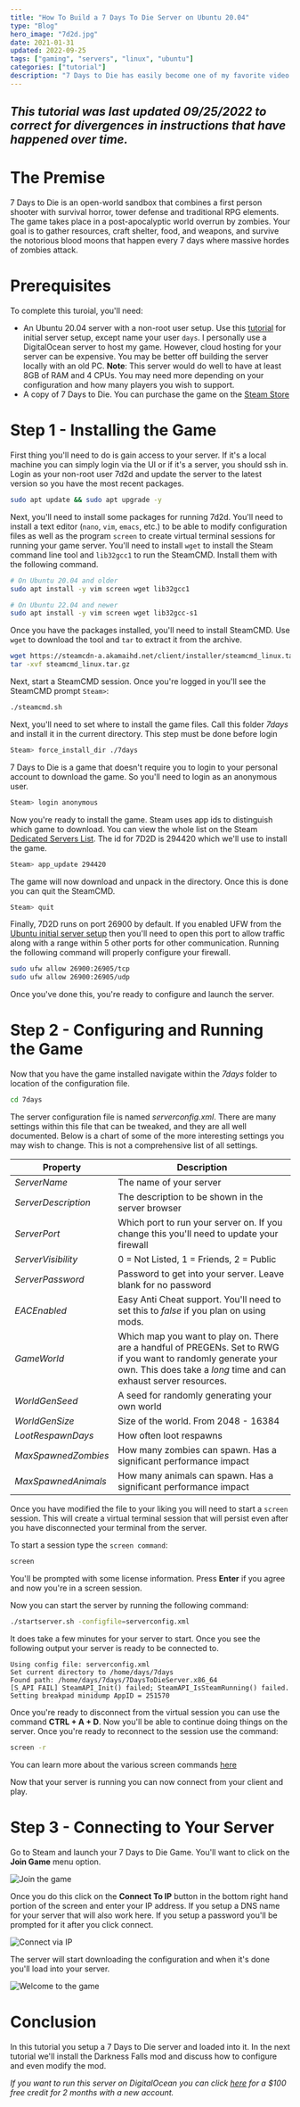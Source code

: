 ```yaml
---
title: "How To Build a 7 Days To Die Server on Ubuntu 20.04"
type: "Blog"
hero_image: "7d2d.jpg"
date: 2021-01-31
updated: 2022-09-25
tags: ["gaming", "servers", "linux", "ubuntu"]
categories: ["tutorial"]
description: "7 Days to Die has easily become one of my favorite video games. It is essentially a cross between Minecraft and Left 4 Dead and I find it absolutely thrilling. In this tutorial you'll setup a 7D2D server on Ubuntu 20.04."
---
```

_This tutorial was last updated 09/25/2022 to correct for divergences in instructions that have happened over time._
---

# The Premise
7 Days to Die  is an open-world sandbox that combines a first person shooter with survival horror, tower defense and traditional RPG elements. The game takes place in a post-apocalyptic world overrun by zombies. Your goal is to gather resources, craft shelter, food, and weapons, and survive the notorious blood moons that happen every 7 days where massive hordes of zombies attack.

# Prerequisites
To complete this turoial, you'll need:

* An Ubuntu 20.04 server with a non-root user setup. Use this [tutorial](https://www.digitalocean.com/community/tutorials/initial-server-setup-with-ubuntu-20-04) for initial server setup, except name your user `days`. I personally use a DigitalOcean server to host my game. However, cloud hosting for your server can be expensive. You may be better off building the server locally with an old PC. **Note**: This server would do well to have at least 8GB of RAM and 4 CPUs. You may need more depending on your configuration and how many players you wish to support.
* A copy of 7 Days to Die. You can purchase the game on the [Steam Store](https://store.steampowered.com/app/251570/7_Days_to_Die/)


# Step 1 - Installing the Game
First thing you'll need to do is gain access to your server. If it's a local machine you can simply login via the UI or if it's a server, you should ssh in. Login as your non-root user 7d2d and update the server to the latest version so you have the most recent packages.

```bash
sudo apt update && sudo apt upgrade -y
```

Next, you'll need to install some packages for running 7d2d. You'll need to install a text editor (`nano`, `vim`, `emacs`, etc.) to be able to modify configuration files as well as the program `screen` to create virtual terminal sessions for running your game server. You'll need to install `wget` to install the Steam command line tool and `lib32gcc1` to run the SteamCMD. Install them with the following command.

```bash
# On Ubuntu 20.04 and older
sudo apt install -y vim screen wget lib32gcc1

# On Ubuntu 22.04 and newer
sudo apt install -y vim screen wget lib32gcc-s1
```

Once you have the packages installed, you'll need to install SteamCMD. Use `wget` to download the tool and `tar` to extract it from the archive.

```bash
wget https://steamcdn-a.akamaihd.net/client/installer/steamcmd_linux.tar.gz
tar -xvf steamcmd_linux.tar.gz
```

Next, start a SteamCMD session. Once you're logged in you'll see the SteamCMD prompt `Steam>`:

```bash
./steamcmd.sh
```
Next, you'll need to set where to install the game files. Call this folder *7days* and install it in the current directory. This step must be done
before login
```bash
Steam> force_install_dir ./7days
```

7 Days to Die is a game that doesn't require you to login to your personal account to download the game. So you'll need to login as an anonymous user. 

```bash
Steam> login anonymous
```

Now you're ready to install the game. Steam uses app ids to distinguish which game to download. You can view the whole list on the Steam [Dedicated Servers List](https://developer.valvesoftware.com/wiki/Dedicated_Servers_List). The id for 7D2D is 294420 which we'll use to install the game.

```bash
Steam> app_update 294420
```

The game will now download and unpack in the directory. Once this is done you can quit the SteamCMD.

```bash
Steam> quit
```


Finally, 7D2D runs on port 26900 by default. If you enabled UFW from the [Ubuntu initial server setup](https://www.digitalocean.com/community/tutorials/initial-server-setup-with-ubuntu-20-04) then you'll need to open this port to allow traffic along with a range within 5 other ports for other communication. Running the following command will properly configure your firewall.

```bash
sudo ufw allow 26900:26905/tcp
sudo ufw allow 26900:26905/udp
```

Once you've done this, you're ready to configure and launch the server.

# Step 2 - Configuring and Running the Game
Now that you have the game installed navigate within the *7days* folder to location of the configuration file.

```bash
cd 7days
```

The server configuration file is named *serverconfig.xml*. There are many settings within this file that can be tweaked, and they are all well documented. Below is a chart of some of the more interesting settings you may wish to change. This is not a comprehensive list of all settings.

| Property | Description |
| -------- | ----------- |
| *ServerName* | The name of your server |
| *ServerDescription* | The description to be shown in the server browser |
| *ServerPort* | Which port to run your server on. If you change this you'll need to update your firewall |
| *ServerVisibility* | 0 = Not Listed, 1 = Friends, 2 = Public |
| *ServerPassword* | Password to get into your server. Leave blank for no password |
| *EACEnabled* | Easy Anti Cheat support. You'll need to set this to *false* if you plan on using mods. |
| *GameWorld* | Which map you want to play on. There are a handful of PREGENs. Set to RWG if you want to randomly generate your own. This does take a _long_ time and can exhaust server resources.|
| *WorldGenSeed* | A seed for randomly generating your own world |
| *WorldGenSize* | Size of the world. From 2048 - 16384 |
| *LootRespawnDays* | How often loot respawns |
| *MaxSpawnedZombies* | How many zombies can spawn. Has a significant performance impact |
| *MaxSpawnedAnimals* | How many animals can spawn. Has a significant performance impact |

Once you have modified the file to your liking you will need to start a `screen` session. This will create a virtual terminal session that will persist even after you have disconnected your terminal from the server. 

To start a session type the `screen command`:

```bash
screen
```

You'll be prompted with some license information. Press **Enter** if you agree and now you're in a screen session. 

Now you can start the server by running the following command:

```bash
./startserver.sh -configfile=serverconfig.xml
```

It does take a few minutes for your server to start. Once you see the following output your server is ready to be connected to.

```
Using config file: serverconfig.xml
Set current directory to /home/days/7days
Found path: /home/days/7days/7DaysToDieServer.x86_64
[S_API FAIL] SteamAPI_Init() failed; SteamAPI_IsSteamRunning() failed.
Setting breakpad minidump AppID = 251570
```

Once you're ready to disconnect from the virtual session you can use the command **CTRL + A + D**. Now you'll be able to continue doing things on the server. Once you're ready to reconnect to the session use the command:

```bash
screen -r
```

You can learn more about the various screen commands [here](https://www.digitalocean.com/community/tutorials/how-to-install-and-use-screen-on-an-ubuntu-cloud-server)

Now that your server is running you can now connect from your client and play.

# Step 3 - Connecting to Your Server
Go to Steam and launch your 7 Days to Die Game. You'll want to click on the **Join Game** menu option.

![Join the game](/img/blogs/005-7d2d/join-game.jpg)

Once you do this click on the **Connect To IP** button in the bottom right hand portion of the screen and enter your IP address. If you setup a DNS name for your server that will also work here. If you setup a password you'll be prompted for it after you click connect.

![Connect via IP](/img/blogs/005-7d2d/connect-via-ip.jpg)

The server will start downloading the configuration and when it's done you'll load into your server.

![Welcome to the game](/img/blogs/005-7d2d/game-start.jpg)


# Conclusion
In this tutorial you setup a 7 Days to Die server and loaded into it. In the next tutorial we'll install the Darkness Falls mod and discuss how to configure and even modify the mod.

_If you want to run this server on DigitalOcean you can click [here](https://do.co/mason) for a $100 free credit for 2 months with a new account._
